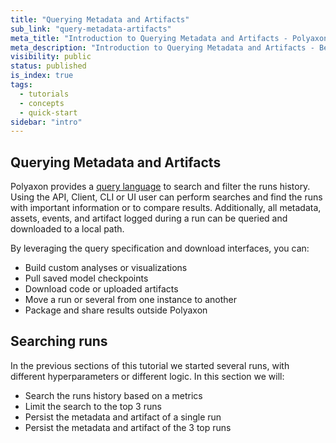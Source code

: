 ```yaml
---
title: "Querying Metadata and Artifacts"
sub_link: "query-metadata-artifacts"
meta_title: "Introduction to Querying Metadata and Artifacts - Polyaxon quick start tutorial - Core Concepts"
meta_description: "Introduction to Querying Metadata and Artifacts - Become familiar with the ecosystem of Polyaxon tools with a top-level overview and useful links to get you started."
visibility: public
status: published
is_index: true
tags:
  - tutorials
  - concepts
  - quick-start
sidebar: "intro"
---
```


## Querying Metadata and Artifacts

Polyaxon provides a [query language](/docs/core/query-language/) to search and filter the runs history. 
Using the API, Client, CLI or UI user can perform searches and find the runs with important information or to compare results. 
Additionally, all metadata, assets, events, and artifact logged during a run can be queried and downloaded to a local path. 

By leveraging the query specification and download interfaces, you can:

 * Build custom analyses or visualizations
 * Pull saved model checkpoints
 * Download code or uploaded artifacts
 * Move a run or several from one instance to another
 * Package and share results outside Polyaxon 

## Searching runs

In the previous sections of this tutorial we started several runs, with different hyperparameters or different logic.
In this section we will:

 * Search the runs history based on a metrics
 * Limit the search to the top 3 runs
 * Persist the metadata and artifact of a single run
 * Persist the metadata and artifact of the 3 top runs
